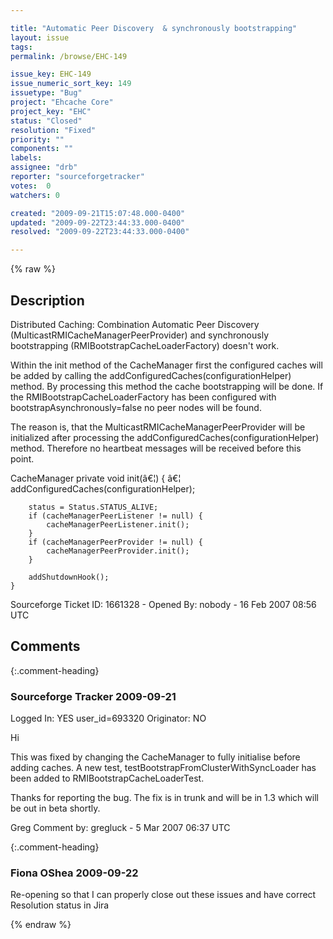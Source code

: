 ```yaml
---

title: "Automatic Peer Discovery  & synchronously bootstrapping"
layout: issue
tags: 
permalink: /browse/EHC-149

issue_key: EHC-149
issue_numeric_sort_key: 149
issuetype: "Bug"
project: "Ehcache Core"
project_key: "EHC"
status: "Closed"
resolution: "Fixed"
priority: ""
components: ""
labels: 
assignee: "drb"
reporter: "sourceforgetracker"
votes:  0
watchers: 0

created: "2009-09-21T15:07:48.000-0400"
updated: "2009-09-22T23:44:33.000-0400"
resolved: "2009-09-22T23:44:33.000-0400"

---
```




{% raw %}



## Description

<div markdown="1" class="description">

Distributed Caching: Combination Automatic Peer Discovery (MulticastRMICacheManagerPeerProvider) and synchronously bootstrapping (RMIBootstrapCacheLoaderFactory) doesn't work.


Within the init method of the CacheManager first the configured caches will be added by calling the addConfiguredCaches(configurationHelper) method. By processing this method the cache bootstrapping will be done. If the RMIBootstrapCacheLoaderFactory  has been configured with bootstrapAsynchronously=false no peer nodes will be found. 
  
The reason is, that the MulticastRMICacheManagerPeerProvider will be initialized after processing the addConfiguredCaches(configurationHelper) method. Therefore no heartbeat messages will be received before this point. 

CacheManager
private void init(â€¦) \{
     â€¦  
        addConfiguredCaches(configurationHelper);

        status = Status.STATUS_ALIVE;
        if (cacheManagerPeerListener != null) {
            cacheManagerPeerListener.init();
        }
        if (cacheManagerPeerProvider != null) {
            cacheManagerPeerProvider.init();
        }

        addShutdownHook();
    }

Sourceforge Ticket ID: 1661328 - Opened By: nobody - 16 Feb 2007 08:56 UTC

</div>

## Comments


{:.comment-heading}
### **Sourceforge Tracker** <span class="date">2009-09-21</span>

<div markdown="1" class="comment">

Logged In: YES 
user\_id=693320
Originator: NO

Hi

This was fixed by changing the CacheManager to fully initialise before adding caches. A new test, testBootstrapFromClusterWithSyncLoader has been added to RMIBootstrapCacheLoaderTest.

Thanks for reporting the bug. The fix is in trunk and will be in 1.3 which will be out in beta shortly.

Greg
Comment by: gregluck - 5 Mar 2007 06:37 UTC

</div>


{:.comment-heading}
### **Fiona OShea** <span class="date">2009-09-22</span>

<div markdown="1" class="comment">

Re-opening so that I can properly close out these issues and have correct Resolution status in Jira

</div>



{% endraw %}
